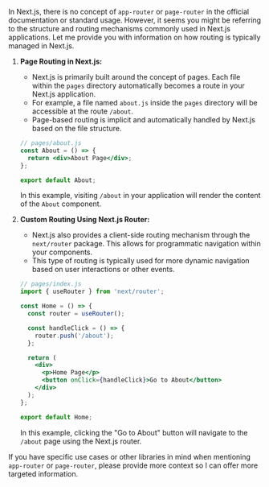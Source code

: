In Next.js, there is no concept of `app-router` or `page-router` in the official documentation or standard usage. However, it seems you might be referring to the structure and routing mechanisms commonly used in Next.js applications. Let me provide you with information on how routing is typically managed in Next.js.

1. **Page Routing in Next.js:**
   - Next.js is primarily built around the concept of pages. Each file within the `pages` directory automatically becomes a route in your Next.js application.
   - For example, a file named `about.js` inside the `pages` directory will be accessible at the route `/about`.
   - Page-based routing is implicit and automatically handled by Next.js based on the file structure.

   ```jsx
   // pages/about.js
   const About = () => {
     return <div>About Page</div>;
   };

   export default About;
   ```

   In this example, visiting `/about` in your application will render the content of the `About` component.

2. **Custom Routing Using Next.js Router:**
   - Next.js also provides a client-side routing mechanism through the `next/router` package. This allows for programmatic navigation within your components.
   - This type of routing is typically used for more dynamic navigation based on user interactions or other events.

   ```jsx
   // pages/index.js
   import { useRouter } from 'next/router';

   const Home = () => {
     const router = useRouter();

     const handleClick = () => {
       router.push('/about');
     };

     return (
       <div>
         <p>Home Page</p>
         <button onClick={handleClick}>Go to About</button>
       </div>
     );
   };

   export default Home;
   ```

   In this example, clicking the "Go to About" button will navigate to the `/about` page using the Next.js router.

If you have specific use cases or other libraries in mind when mentioning `app-router` or `page-router`, please provide more context so I can offer more targeted information.